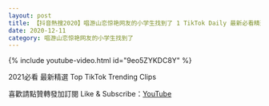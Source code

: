 ```yaml
---
layout: post
title: 【抖音熱搜2020】唱游山恋惊艳网友的小学生找到了 1 TikTok Daily 最新必看精選合集2020 12 11
date: 2020-12-11
category: 唱游山恋惊艳网友的小学生找到了
---
```


{% include youtube-video.html id="9eo5ZYKDC8Y" %}

2021必看 最新精選 Top TikTok Trending Clips

喜歡請點贊轉發加訂閱 Like & Subscribe：[YouTube](https://www.youtube.com/channel/UCAoR7VcanIPd04uEq_GIylA/videos)

